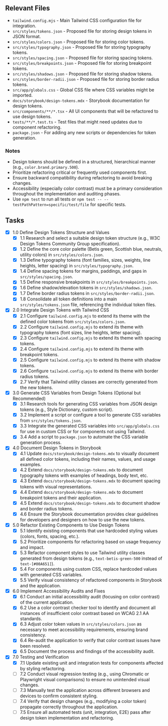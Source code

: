 ## Relevant Files

- `tailwind.config.mjs` - Main Tailwind CSS configuration file for integration.
- `src/styles/tokens.json` - Proposed file for storing design tokens in JSON format.
- `src/styles/colors.json` - Proposed file for storing color tokens.
- `src/styles/typography.json` - Proposed file for storing typography tokens.
- `src/styles/spacing.json` - Proposed file for storing spacing tokens.
- `src/styles/breakpoints.json` - Proposed file for storing breakpoint tokens.
- `src/styles/shadows.json` - Proposed file for storing shadow tokens.
- `src/styles/border-radii.json` - Proposed file for storing border radius tokens.
- `src/app/globals.css` - Global CSS file where CSS variables might be imported.
- `docs/storybook/design-tokens.mdx` - Storybook documentation for design tokens.
- `src/components/**/*.tsx` - All UI components that will be refactored to use design tokens.
- `tests/**/*.test.ts` - Test files that might need updates due to component refactoring.
- `package.json` - For adding any new scripts or dependencies for token generation.

### Notes

- Design tokens should be defined in a structured, hierarchical manner (e.g., `color.brand.primary.500`).
- Prioritize refactoring critical or frequently used components first.
- Ensure backward compatibility during refactoring to avoid breaking changes.
- Accessibility (especially color contrast) must be a primary consideration throughout the implementation and auditing phases.
- Use `npm test` to run all tests or `npm test -- --testPathPattern=specific/test/file` for specific tests.

## Tasks

- [x] 1.0 Define Design Tokens Structure and Values
  - [x] 1.1 Research and select a suitable design token structure (e.g., W3C Design Tokens Community Group specification).
  - [x] 1.2 Define the core color palette (Betis green, Scottish blue, neutrals, utility colors) in `src/styles/colors.json`.
  - [x] 1.3 Define typography tokens (font families, sizes, weights, line heights, letter spacing) in `src/styles/typography.json`.
  - [x] 1.4 Define spacing tokens for margins, paddings, and gaps in `src/styles/spacing.json`.
  - [x] 1.5 Define responsive breakpoints in `src/styles/breakpoints.json`.
  - [x] 1.6 Define shadow/elevation tokens in `src/styles/shadows.json`.
  - [x] 1.7 Define border radius tokens in `src/styles/border-radii.json`.
  - [x] 1.8 Consolidate all token definitions into a main `src/styles/tokens.json` file, referencing the individual token files.

- [x] 2.0 Integrate Design Tokens with Tailwind CSS
  - [x] 2.1 Configure `tailwind.config.mjs` to extend its theme with the defined color tokens from `src/styles/colors.json`.
  - [x] 2.2 Configure `tailwind.config.mjs` to extend its theme with typography tokens (font sizes, line heights, letter spacing).
  - [x] 2.3 Configure `tailwind.config.mjs` to extend its theme with spacing tokens.
  - [x] 2.4 Configure `tailwind.config.mjs` to extend its theme with breakpoint tokens.
  - [x] 2.5 Configure `tailwind.config.mjs` to extend its theme with shadow tokens.
  - [x] 2.6 Configure `tailwind.config.mjs` to extend its theme with border radius tokens.
  - [x] 2.7 Verify that Tailwind utility classes are correctly generated from the new tokens.

- [x] 3.0 Generate CSS Variables from Design Tokens (Optional but Recommended)
  - [x] 3.1 Research tools for generating CSS variables from JSON design tokens (e.g., Style Dictionary, custom script).
  - [x] 3.2 Implement a script or configure a tool to generate CSS variables from `src/styles/tokens.json`.
  - [x] 3.3 Integrate the generated CSS variables into `src/app/globals.css` for use in custom CSS or for components not using Tailwind.
  - [x] 3.4 Add a script to `package.json` to automate the CSS variable generation process.

- [x] 4.0 Document Design Tokens in Storybook
  - [x] 4.1 Update `docs/storybook/design-tokens.mdx` to visually document all defined color tokens, including their names, values, and usage examples.
  - [x] 4.2 Extend `docs/storybook/design-tokens.mdx` to document typography tokens with examples of headings, body text, etc.
  - [x] 4.3 Extend `docs/storybook/design-tokens.mdx` to document spacing tokens with visual representations.
  - [x] 4.4 Extend `docs/storybook/design-tokens.mdx` to document breakpoint tokens and their application.
  - [x] 4.5 Extend `docs/storybook/design-tokens.mdx` to document shadow and border radius tokens.
  - [x] 4.6 Ensure the Storybook documentation provides clear guidelines for developers and designers on how to use the new tokens.

- [x] 5.0 Refactor Existing Components to Use Design Tokens
  - [x] 5.1 Identify existing components that use hardcoded styling values (colors, fonts, spacing, etc.).
  - [x] 5.2 Prioritize components for refactoring based on usage frequency and impact.
  - [x] 5.3 Refactor component styles to use Tailwind utility classes generated from design tokens (e.g., `text-betis-green-500` instead of `text-[#00A651]`).
  - [x] 5.4 For components using custom CSS, replace hardcoded values with generated CSS variables.
  - [x] 5.5 Verify visual consistency of refactored components in Storybook and the application.

- [x] 6.0 Implement Accessibility Audits and Fixes
  - [x] 6.1 Conduct an initial accessibility audit (focusing on color contrast) of the current application.
  - [x] 6.2 Use a color contrast checker tool to identify and document all instances of insufficient color contrast based on WCAG 2.1 AA standards.
  - [x] 6.3 Adjust color token values in `src/styles/colors.json` as necessary to meet accessibility requirements, ensuring brand consistency.
  - [x] 6.4 Re-audit the application to verify that color contrast issues have been resolved.
  - [x] 6.5 Document the process and findings of the accessibility audit.

- [x] 7.0 Testing and Verification
  - [x] 7.1 Update existing unit and integration tests for components affected by styling refactoring.
  - [ ] 7.2 Conduct visual regression testing (e.g., using Chromatic or Playwright visual comparisons) to ensure no unintended visual changes.
  - [ ] 7.3 Manually test the application across different browsers and devices to confirm consistent styling.
  - [ ] 7.4 Verify that design changes (e.g., modifying a color token) propagate correctly throughout the application.
  - [ ] 7.5 Ensure all automated tests (unit, integration, E2E) pass after design token implementation and refactoring.
